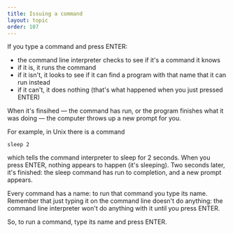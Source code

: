 ```yaml
---
title: Issuing a command
layout: topic
order: 107
---
```


If you type a command and press ENTER:

* the command line interpreter checks to see if it's a command it knows
* if it is, it runs the command
* if it isn't, it looks to see if it can find a program with that name that it can run instead
* if it can't, it does nothing (that's what happened when you just pressed ENTER)

When it's finsihed — the command has run, or the program finishes what it was doing — the computer throws up a new prompt for you.

For example, in Unix there is a command

    sleep 2
    
which tells the command interpreter to sleep for 2 seconds. When you press ENTER, nothing appears to happen (it's sleeping). Two seconds later, it's finished: the sleep command has run to completion, and a new prompt appears.

Every command has a name: to run that command you type its name. Remember that just typing it on the command line doesn't do anything: the command line interpreter won't do anything with it until you press ENTER.

So, to run a command, type its name and press ENTER.